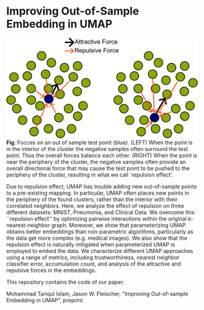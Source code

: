 # Improving Out-of-Sample Embedding in UMAP


![alt text](images/repulsion_effect_figure.png)
**Fig**: Focces on an out of sample test point (blue). (LEFT) When the point is in the interior of the cluster the negative samples often surround the test point. Thus the overall forces balance each other. (RIGHT) When the point is near the periphery of the cluster, the negative samples often provide an overall directional force that may cause the test point to be pushed to the periphery of the cluster, resulting in what we call `repulsion effect'.

Due to repulsion effect, UMAP has trouble adding new out-of-sample points to a pre-existing mapping. In particular, UMAP often places new points in the periphery of the found clusters, rather than the interior with their correlated neighbors. Here, we analyze the effect of repulsion on three different datasets: MNIST, Pneumonia, and Clinical Data. We overcome this ``repulsion effect'' by optimizing pairwise interactions within the original k-nearest-neighbor graph. Moreover, we show that parameterizing UMAP obtains better embeddings than non-parametric algorithms, particularly as the data get more complex (e.g. medical images). We also show that the repulsion effect is naturally mitigated when parameterized UMAP is employed to embed the data. We characterize different UMAP approaches using a range of metrics, including trustworthiness, nearest neighbor classifier error, accumulation count, and analysis of the attractive and repulsive forces in the embeddings.

This repository contains the code of our paper:

Mohammad Tariqul Islam, Jason W. Fleischer, "Improving Out-of-sample Embedding in UMAP", preprint
